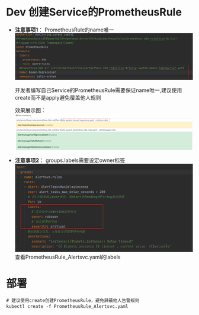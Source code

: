 # Dev 创建Service的PrometheusRule
- **注意事项1**： PrometheusRule的name唯一
![1](.README_images/b07800a5.png)
    
    开发者编写自己Service的PrometheusRule需要保证name唯一,建议使用create而不是apply避免覆盖他人规则
    
    效果展示图：![3](.README_images/c582b6da.png)

- **注意事项2**： groups.labels需要设定owner标签
![2](.README_images/6f0e874c.png)
查看PrometheusRule_Alertsvc.yaml的labels


# 部署
```shell script
# 建议使用create创建PrometheusRule，避免屏蔽他人告警规则
kubectl create -f PrometheusRule_Alertsvc.yaml
```